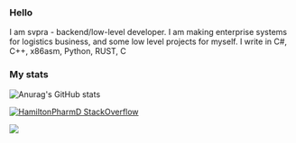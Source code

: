 ### Hello

I am svpra - backend/low-level developer. I am making enterprise systems 
for logistics business, and some low level projects for myself. I write in C#, C++, x86asm, Python, RUST, C

### My stats

![Anurag's GitHub stats](https://github-readme-stats.vercel.app/api?username=svpra&theme=dark&include_all_commits=true&count_private=true&show_icons=true)

[![HamiltonPharmD StackOverflow](https://stackoverflow-badge.herokuapp.com/api/StackOverflowBadge/14122375)](https://ru.stackoverflow.com/users/469436/svpra)

![](https://komarev.com/ghpvc/?username=svpra&color=brightgreen)


